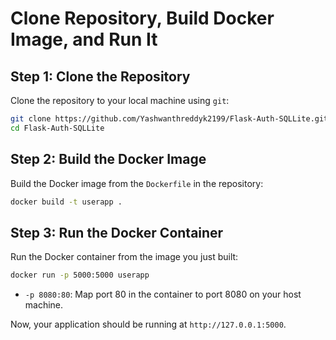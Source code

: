 
# Clone Repository, Build Docker Image, and Run It

## Step 1: Clone the Repository
Clone the repository to your local machine using `git`:

```bash
git clone https://github.com/Yashwanthreddyk2199/Flask-Auth-SQLLite.git
cd Flask-Auth-SQLLite
```

## Step 2: Build the Docker Image
Build the Docker image from the `Dockerfile` in the repository:

```bash
docker build -t userapp .
```


## Step 3: Run the Docker Container
Run the Docker container from the image you just built:

```bash
docker run -p 5000:5000 userapp
```


- `-p 8080:80`: Map port 80 in the container to port 8080 on your host machine.

Now, your application should be running at `http://127.0.0.1:5000`.
